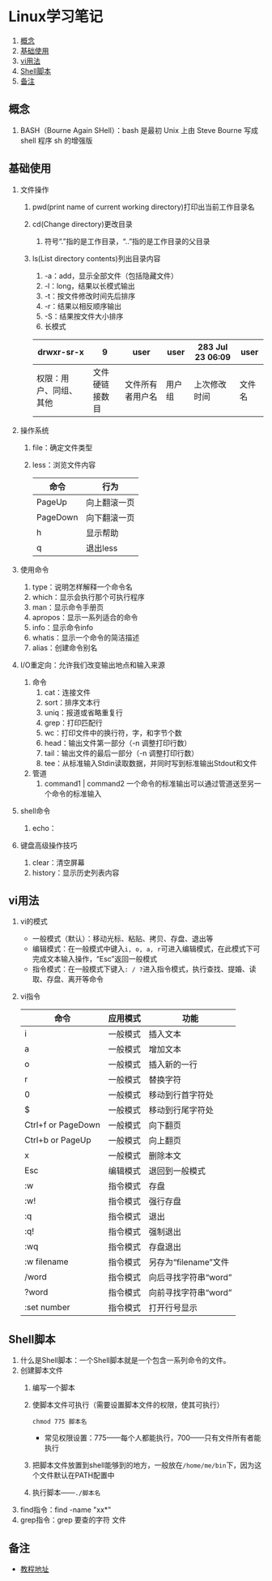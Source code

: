 # Linux学习笔记

<!-- TOC -->

1. [概念](#概念)
2. [基础使用](#基础使用)
3. [vi用法](#vi用法)
4. [Shell脚本](#shell脚本)
5. [备注](#备注)

<!-- /TOC -->

## 概念

1. BASH（Bourne Again SHell）：bash 是最初 Unix 上由 Steve Bourne 写成 shell 程序 sh 的增强版

## 基础使用

1. 文件操作
   1. pwd(print name of current working directory)打印出当前工作目录名
   2. cd(Change directory)更改目录
      1. 符号“.”指的是工作目录，“..”指的是工作目录的父目录
   3. ls(List directory contents)列出目录内容
      1. -a：add，显示全部文件（包括隐藏文件）
      2. -l：long，结果以长模式输出
      3. -t：按文件修改时间先后排序
      4. -r：结果以相反顺序输出
      5. -S：结果按文件大小排序
      6. 长模式

      | drwxr-sr-x             | 9              | user             | user   | 283 Jul 23 06:09 | user   |
      | ---------------------- | -------------- | ---------------- | ------ | ---------------- | ------ |
      | 权限：用户、同组、其他 | 文件硬链接数目 | 文件所有者用户名 | 用户组 | 上次修改时间     | 文件名 |

2. 操作系统
   1. file：确定文件类型
   2. less：浏览文件内容

      | 命令     | 行为         |
      | -------- | ------------ |
      | PageUp   | 向上翻滚一页 |
      | PageDown | 向下翻滚一页 |
      | h        | 显示帮助     |
      | q        | 退出less     |

3. 使用命令
   1. type：说明怎样解释一个命令名
   2. which：显示会执行那个可执行程序
   3. man：显示命令手册页
   4. apropos：显示一系列适合的命令
   5. info：显示命令info
   6. whatis：显示一个命令的简洁描述
   7. alias：创建命令别名
4. I/O重定向：允许我们改变输出地点和输入来源
   1. 命令
      1. cat：连接文件
      2. sort：排序文本行
      3. uniq：报道或省略重复行
      4. grep：打印匹配行
      5. wc：打印文件中的换行符，字，和字节个数
      6. head：输出文件第一部分（-n 调整打印行数）
      7. tail：输出文件的最后一部分（-n 调整打印行数）
      8. tee：从标准输入Stdin读取数据，并同时写到标准输出Stdout和文件
   2. 管道
      1. command1 | command2 一个命令的标准输出可以通过管道送至另一个命令的标准输入
5. shell命令
   1. echo：
6. 键盘高级操作技巧
   1. clear：清空屏幕
   2. history：显示历史列表内容

## vi用法

1. vi的模式
   - 一般模式（默认）：移动光标、粘贴、拷贝、存盘、退出等
   - 编辑模式：在一般模式中键入`i, o, a, r`可进入编辑模式，在此模式下可完成文本输入操作，“Esc”返回一般模式
   - 指令模式：在一般模式下键入`: / ?`进入指令模式，执行查找、提婚、读取、存盘、离开等命令
2. vi指令

    | 命令               | 应用模式 | 功能                 |
    | ------------------ | -------- | -------------------- |
    | i                  | 一般模式 | 插入文本             |
    | a                  | 一般模式 | 增加文本             |
    | o                  | 一般模式 | 插入新的一行         |
    | r                  | 一般模式 | 替换字符             |
    | 0                  | 一般模式 | 移动到行首字符处     |
    | $                  | 一般模式 | 移动到行尾字符处     |
    | Ctrl+f or PageDown | 一般模式 | 向下翻页             |
    | Ctrl+b or PageUp   | 一般模式 | 向上翻页             |
    | x                  | 一般模式 | 删除本文             |
    | Esc                | 编辑模式 | 退回到一般模式       |
    | :w                 | 指令模式 | 存盘                 |
    | :w!                | 指令模式 | 强行存盘             |
    | :q                 | 指令模式 | 退出                 |
    | :q!                | 指令模式 | 强制退出             |
    | :wq                | 指令模式 | 存盘退出             |
    | :w filename        | 指令模式 | 另存为“filename”文件 |
    | /word              | 指令模式 | 向后寻找字符串“word” |
    | ?word              | 指令模式 | 向前寻找字符串“word” |
    | :set number        | 指令模式 | 打开行号显示         |

## Shell脚本

1. 什么是Shell脚本：一个Shell脚本就是一个包含一系列命令的文件。
2. 创建脚本文件
   1. 编写一个脚本
   2. 使脚本文件可执行（需要设置脚本文件的权限，使其可执行）

      ```shell
      chmod 775 脚本名
      ```

      - 常见权限设置：775——每个人都能执行，700——只有文件所有者能执行

   3. 把脚本文件放置到shell能够到的地方，一般放在`/home/me/bin`下，因为这个文件默认在PATH配置中
   4. 执行脚本——`./脚本名`
3. find指令：find -name "xx*"
4. grep指令：grep 要查的字符 文件

## 备注

- [教程地址](http://billie66.github.io/TLCL/book/index.html)

